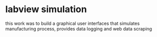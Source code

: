 # labview simulation

this work was to build a graphical user interfaces that simulates manufacturing process, provides data logging and web data scraping

